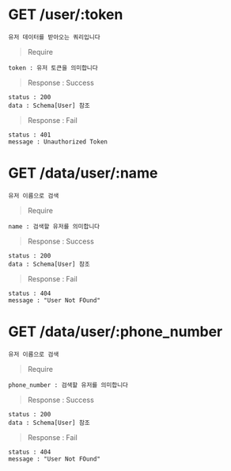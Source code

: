 # GET /user/:token

    유저 데이터를 받아오는 쿼리입니다
    
> Require

    token : 유저 토큰을 의미합니다
    
> Response : Success

    status : 200
    data : Schema[User] 참조
    
> Response : Fail
    
    status : 401
    message : Unauthorized Token
    

# GET /data/user/:name

    유저 이름으로 검색
    
> Require

    name : 검색할 유저를 의미합니다
    
> Response : Success

    status : 200
    data : Schema[User] 참조
    
> Response : Fail

    status : 404
    message : "User Not FOund"
    
    
# GET /data/user/:phone_number

    유저 이름으로 검색
    
> Require

    phone_number : 검색할 유저를 의미합니다
    
> Response : Success

    status : 200
    data : Schema[User] 참조
    
> Response : Fail

    status : 404
    message : "User Not FOund"
    
